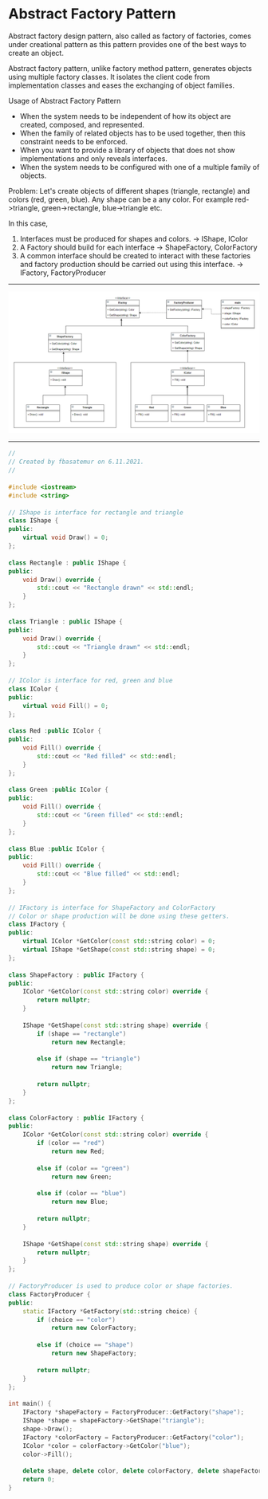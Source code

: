 # Abstract Factory Pattern

Abstract factory design pattern, also called as factory of factories, comes 
under creational pattern as this pattern provides one of the best ways to create an object.<br>

Abstract factory pattern, unlike factory method pattern, generates objects using multiple factory classes.
It isolates the client code from implementation classes and eases the exchanging of object families.<br>

Usage of Abstract Factory Pattern
- When the system needs to be independent of how its object are created, composed, and represented.
- When the family of related objects has to be used together, then this constraint needs to be enforced.
- When you want to provide a library of objects that does not show implementations and only reveals interfaces.
- When the system needs to be configured with one of a multiple family of objects.

Problem: Let's create objects of different shapes (triangle, rectangle) and colors (red, green, blue). 
Any shape can be a any color. For example red->triangle, green->rectangle, blue->triangle etc.<br>

In this case,
1. Interfaces must be produced for shapes and colors. -> IShape, IColor
2. A Factory should build for each interface -> ShapeFactory, ColorFactory
3. A common interface should be created to interact with these factories and factory production should be carried out using this interface. -> IFactory, FactoryProducer

---

![abstract_factory](https://github.com/fbasatemur/design_patterns/blob/main/diagrams/cre_abstract_factory.png)

---

```c++
//
// Created by fbasatemur on 6.11.2021.
//

#include <iostream>
#include <string>

// IShape is interface for rectangle and triangle
class IShape {
public:
    virtual void Draw() = 0;
};

class Rectangle : public IShape {
public:
    void Draw() override {
        std::cout << "Rectangle drawn" << std::endl;
    }
};

class Triangle : public IShape {
public:
    void Draw() override {
        std::cout << "Triangle drawn" << std::endl;
    }
};

// IColor is interface for red, green and blue
class IColor {
public:
    virtual void Fill() = 0;
};

class Red :public IColor {
public:
    void Fill() override {
        std::cout << "Red filled" << std::endl;
    }
};

class Green :public IColor {
public:
    void Fill() override {
        std::cout << "Green filled" << std::endl;
    }
};

class Blue :public IColor {
public:
    void Fill() override {
        std::cout << "Blue filled" << std::endl;
    }
};

// IFactory is interface for ShapeFactory and ColorFactory 
// Color or shape production will be done using these getters.
class IFactory {
public:
    virtual IColor *GetColor(const std::string color) = 0;
    virtual IShape *GetShape(const std::string shape) = 0;
};

class ShapeFactory : public IFactory {
public:
    IColor *GetColor(const std::string color) override {
        return nullptr;
    }

    IShape *GetShape(const std::string shape) override {
        if (shape == "rectangle")
            return new Rectangle;

        else if (shape == "triangle")
            return new Triangle;

        return nullptr;
    }
};

class ColorFactory : public IFactory {
public:
    IColor *GetColor(const std::string color) override {
        if (color == "red")
            return new Red;

        else if (color == "green")
            return new Green;

        else if (color == "blue")
            return new Blue;

        return nullptr;
    }

    IShape *GetShape(const std::string shape) override {
        return nullptr;
    }
};

// FactoryProducer is used to produce color or shape factories.
class FactoryProducer {
public:
    static IFactory *GetFactory(std::string choice) {
        if (choice == "color")
            return new ColorFactory;

        else if (choice == "shape")
            return new ShapeFactory;

        return nullptr;
    }
};

int main() {
    IFactory *shapeFactory = FactoryProducer::GetFactory("shape");
    IShape *shape = shapeFactory->GetShape("triangle");
    shape->Draw();
    IFactory *colorFactory = FactoryProducer::GetFactory("color");
    IColor *color = colorFactory->GetColor("blue");
    color->Fill();

    delete shape, delete color, delete colorFactory, delete shapeFactory;
    return 0;
}
```